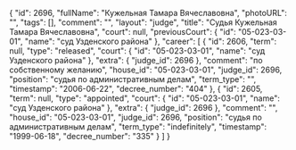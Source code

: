 {
    "id": 2696,
    "fullName": "Кужельная Тамара Вячеславовна",
    "photoURL": "",
    "tags": [],
    "comment": "",
    "layout": "judge",
    "title": "Судья Кужельная Тамара Вячеславовна",
    "court": null,
    "previousCourt": {
        "id": "05-023-03-01",
        "name": "суд Узденского района"
    },
    "career": [
        {
            "id": 2606,
            "term": null,
            "type": "released",
            "court": {
                "id": "05-023-03-01",
                "name": "суд Узденского района"
            },
            "extra": {
                "judge_id": 2696
            },
            "comment": "по собственному желанию",
            "house_id": "05-023-03-01",
            "judge_id": 2696,
            "position": "судья по административным делам",
            "term_type": "",
            "timestamp": "2006-06-22",
            "decree_number": "404"
        },
        {
            "id": 2605,
            "term": null,
            "type": "appointed",
            "court": {
                "id": "05-023-03-01",
                "name": "суд Узденского района"
            },
            "extra": {
                "judge_id": 2696
            },
            "comment": "",
            "house_id": "05-023-03-01",
            "judge_id": 2696,
            "position": "судья по административным делам",
            "term_type": "indefinitely",
            "timestamp": "1999-06-18",
            "decree_number": "335"
        }
    ]
}